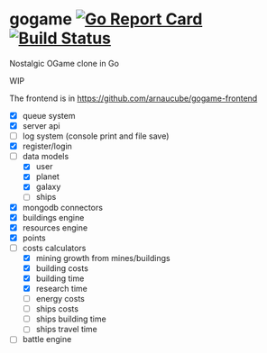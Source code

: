 # gogame [![Go Report Card](https://goreportcard.com/badge/github.com/arnaucube/gogame)](https://goreportcard.com/report/github.com/arnaucube/gogame) [![Build Status](https://travis-ci.org/arnaucube/gogame.svg?branch=master)](https://travis-ci.org/arnaucube/gogame)

Nostalgic OGame clone in Go

WIP

The frontend is in https://github.com/arnaucube/gogame-frontend



- [x] queue system
- [x] server api
- [ ] log system (console print and file save)
- [x] register/login
- [ ] data models
	- [x] user
	- [x] planet
	- [x] galaxy
	- [ ] ships
- [x] mongodb connectors
- [x] buildings engine
- [x] resources engine
- [x] points
- [ ] costs calculators
	- [x] mining growth from mines/buildings
	- [x] building costs
	- [x] building time
	- [x] research time
	- [ ] energy costs
	- [ ] ships costs
	- [ ] ships building time
	- [ ] ships travel time
- [ ] battle engine
